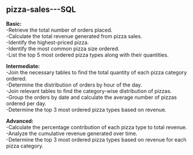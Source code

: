 ## pizza-sales---SQL

**Basic:**  
-Retrieve the total number of orders placed.  
-Calculate the total revenue generated from pizza sales.  
-Identify the highest-priced pizza.  
-Identify the most common pizza size ordered.  
-List the top 5 most ordered pizza types along with their quantities.  


**Intermediate:**   
-Join the necessary tables to find the total quantity of each pizza category ordered.  
-Determine the distribution of orders by hour of the day.  
-Join relevant tables to find the category-wise distribution of pizzas.  
-Group the orders by date and calculate the average number of pizzas ordered per day.  
-Determine the top 3 most ordered pizza types based on revenue.  

**Advanced:**  
-Calculate the percentage contribution of each pizza type to total revenue.  
-Analyze the cumulative revenue generated over time.  
-Determine the top 3 most ordered pizza types based on revenue for each pizza category.  

